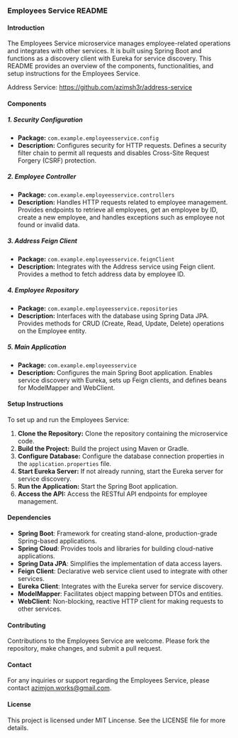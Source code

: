 ### Employees Service README

#### Introduction
The Employees Service microservice manages employee-related operations and integrates with other services. It is built using Spring Boot and functions as a discovery client with Eureka for service discovery. This README provides an overview of the components, functionalities, and setup instructions for the Employees Service.

Address Service: https://github.com/azimsh3r/address-service

#### Components

##### 1. Security Configuration
- **Package:** `com.example.employeesservice.config`
- **Description:** Configures security for HTTP requests. Defines a security filter chain to permit all requests and disables Cross-Site Request Forgery (CSRF) protection.

##### 2. Employee Controller
- **Package:** `com.example.employeesservice.controllers`
- **Description:** Handles HTTP requests related to employee management. Provides endpoints to retrieve all employees, get an employee by ID, create a new employee, and handles exceptions such as employee not found or invalid data.

##### 3. Address Feign Client
- **Package:** `com.example.employeesservice.feignClient`
- **Description:** Integrates with the Address service using Feign client. Provides a method to fetch address data by employee ID.

##### 4. Employee Repository
- **Package:** `com.example.employeesservice.repositories`
- **Description:** Interfaces with the database using Spring Data JPA. Provides methods for CRUD (Create, Read, Update, Delete) operations on the Employee entity.

##### 5. Main Application
- **Package:** `com.example.employeesservice`
- **Description:** Configures the main Spring Boot application. Enables service discovery with Eureka, sets up Feign clients, and defines beans for ModelMapper and WebClient.

#### Setup Instructions
To set up and run the Employees Service:

1. **Clone the Repository:** Clone the repository containing the microservice code.
2. **Build the Project:** Build the project using Maven or Gradle.
3. **Configure Database:** Configure the database connection properties in the `application.properties` file.
4. **Start Eureka Server:** If not already running, start the Eureka server for service discovery.
5. **Run the Application:** Start the Spring Boot application.
6. **Access the API:** Access the RESTful API endpoints for employee management.

#### Dependencies
- **Spring Boot**: Framework for creating stand-alone, production-grade Spring-based applications.
- **Spring Cloud**: Provides tools and libraries for building cloud-native applications.
- **Spring Data JPA**: Simplifies the implementation of data access layers.
- **Feign Client**: Declarative web service client used to integrate with other services.
- **Eureka Client**: Integrates with the Eureka server for service discovery.
- **ModelMapper**: Facilitates object mapping between DTOs and entities.
- **WebClient**: Non-blocking, reactive HTTP client for making requests to other services.

#### Contributing
Contributions to the Employees Service are welcome. Please fork the repository, make changes, and submit a pull request.

#### Contact
For any inquiries or support regarding the Employees Service, please contact azimjon.works@gmail.com.

#### License
This project is licensed under MIT Lincense. See the LICENSE file for more details.
